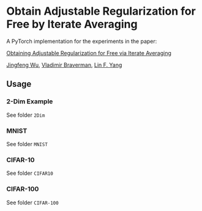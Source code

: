 # Obtain Adjustable Regularization for Free by Iterate Averaging

A PyTorch implementation for the experiments in the paper:

[Obtaining Adjustable Regularization for Free via Iterate Averaging](https://proceedings.icml.cc/book/3695.pdf)

[Jingfeng Wu](https://uuujf.github.io/), [Vladimir Braverman](http://www.cs.jhu.edu/~vova/), [Lin F. Yang](http://drlinyang.net)

## Usage

### 2-Dim Example
See folder `2Dim`

### MNIST
See folder `MNIST`

### CIFAR-10
See folder `CIFAR10`

### CIFAR-100
See folder `CIFAR-100`